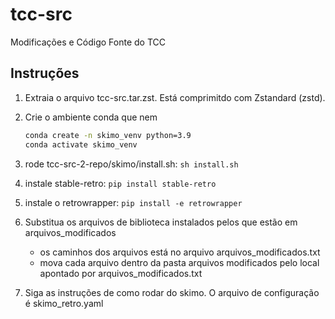 # tcc-src
Modificações e Código Fonte do TCC

## Instruções

1. Extraia o arquivo tcc-src.tar.zst. Está comprimitdo com Zstandard (zstd).
2. Crie o ambiente conda que nem

   ```bash
   conda create -n skimo_venv python=3.9
   conda activate skimo_venv
   ```

3. rode tcc-src-2-repo/skimo/install.sh: `sh install.sh`
4. instale stable-retro: `pip install stable-retro`
5. instale o retrowrapper: `pip install -e retrowrapper`
6. Substitua os arquivos de biblioteca instalados pelos que estão em arquivos_modificados
   - os caminhos dos arquivos está no arquivo arquivos_modificados.txt
   - mova cada arquivo dentro da pasta arquivos modificados pelo local apontado por arquivos_modificados.txt
7. Siga as instruções de como rodar do skimo. O arquivo de configuração é skimo_retro.yaml
